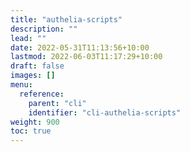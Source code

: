```yaml
---
title: "authelia-scripts"
description: ""
lead: ""
date: 2022-05-31T11:13:56+10:00
lastmod: 2022-06-03T11:17:29+10:00
draft: false
images: []
menu:
  reference:
    parent: "cli"
    identifier: "cli-authelia-scripts"
weight: 900
toc: true
---
```

